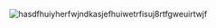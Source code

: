 ![hasdfhuiyherfwjndkasjefhuiwetrfisuj8rtfgweuirtwjf](https://github.com/user-attachments/assets/9f112801-945e-4079-9035-60f22a78436e)
